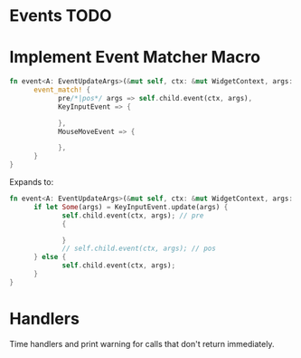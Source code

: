 # Events TODO

# Implement Event Matcher Macro

```rust
fn event<A: EventUpdateArgs>(&mut self, ctx: &mut WidgetContext, args: &A) {
      event_match! {
            pre/*|pos*/ args => self.child.event(ctx, args),
            KeyInputEvent => {

            },
            MouseMoveEvent => {

            },
      }
}
```

Expands to:

```rust
fn event<A: EventUpdateArgs>(&mut self, ctx: &mut WidgetContext, args: &A) {
      if let Some(args) = KeyInputEvent.update(args) {
             self.child.event(ctx, args); // pre
             {

             }
             // self.child.event(ctx, args); // pos
      } else {
             self.child.event(ctx, args);
      }
}
```

# Handlers

Time handlers and print warning for calls that don't return immediately.